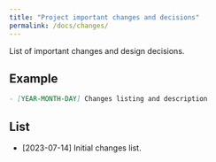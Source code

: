 ```yaml
---
title: "Project important changes and decisions"
permalink: /docs/changes/
---
```


List of important changes and design decisions.

## Example

```md
- [YEAR-MONTH-DAY] Changes listing and description
```

## List

- [2023-07-14] Initial changes list.